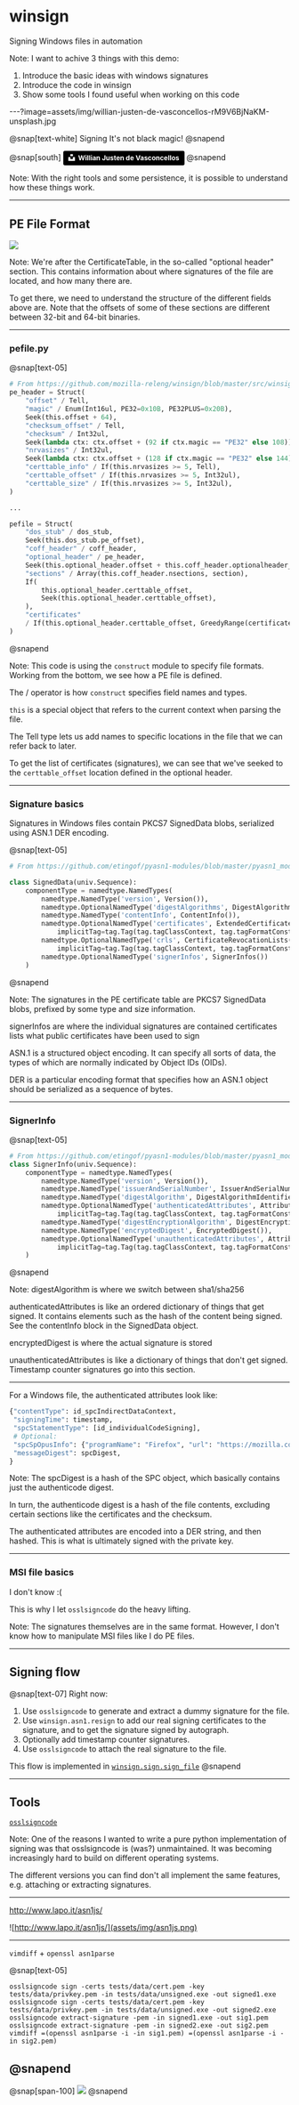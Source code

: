 # winsign

Signing Windows files in automation

Note:
I want to achive 3 things with this demo:
1. Introduce the basic ideas with windows signatures
2. Introduce the code in winsign
3. Show some tools I found useful when working on this code

---?image=assets/img/willian-justen-de-vasconcellos-rM9V6BjNaKM-unsplash.jpg

@snap[text-white]
Signing
It's not black magic!
@snapend

@snap[south]
<a style="background-color:black;color:white;text-decoration:none;padding:4px 6px;font-family:-apple-system, BlinkMacSystemFont, &quot;San Francisco&quot;, &quot;Helvetica Neue&quot;, Helvetica, Ubuntu, Roboto, Noto, &quot;Segoe UI&quot;, Arial, sans-serif;font-size:12px;font-weight:bold;line-height:1.2;display:inline-block;border-radius:3px" href="https://unsplash.com/@willianjusten?utm_medium=referral&amp;utm_campaign=photographer-credit&amp;utm_content=creditBadge" target="_blank" rel="noopener noreferrer" title="Download free do whatever you want high-resolution photos from Willian Justen de Vasconcellos"><span style="display:inline-block;padding:2px 3px"><svg xmlns="http://www.w3.org/2000/svg" style="height:12px;width:auto;position:relative;vertical-align:middle;top:-2px;fill:white" viewBox="0 0 32 32"><title>unsplash-logo</title><path d="M10 9V0h12v9H10zm12 5h10v18H0V14h10v9h12v-9z"></path></svg></span><span style="display:inline-block;padding:2px 3px">Willian Justen de Vasconcellos</span></a>
@snapend

Note:
With the right tools and some persistence, it is possible to understand how these things
work.

---
## PE File Format

[![](https://upload.wikimedia.org/wikipedia/commons/1/1b/Portable_Executable_32_bit_Structure_in_SVG_fixed.svg)](https://upload.wikimedia.org/wikipedia/commons/1/1b/Portable_Executable_32_bit_Structure_in_SVG_fixed.svg)

Note:
We're after the CertificateTable, in the so-called "optional header" section. This
contains information about where signatures of the file are located, and how many there
are.

To get there, we need to understand the structure of the different fields above are.
Note that the offsets of some of these sections are different between 32-bit and 64-bit
binaries.

---
### pefile.py

@snap[text-05]
```python
# From https://github.com/mozilla-releng/winsign/blob/master/src/winsign/pefile.py
pe_header = Struct(
    "offset" / Tell,
    "magic" / Enum(Int16ul, PE32=0x10B, PE32PLUS=0x20B),
    Seek(this.offset + 64),
    "checksum_offset" / Tell,
    "checksum" / Int32ul,
    Seek(lambda ctx: ctx.offset + (92 if ctx.magic == "PE32" else 108)),
    "nrvasizes" / Int32ul,
    Seek(lambda ctx: ctx.offset + (128 if ctx.magic == "PE32" else 144)),
    "certtable_info" / If(this.nrvasizes >= 5, Tell),
    "certtable_offset" / If(this.nrvasizes >= 5, Int32ul),
    "certtable_size" / If(this.nrvasizes >= 5, Int32ul),
)

...

pefile = Struct(
    "dos_stub" / dos_stub,
    Seek(this.dos_stub.pe_offset),
    "coff_header" / coff_header,
    "optional_header" / pe_header,
    Seek(this.optional_header.offset + this.coff_header.optionalheader_size),
    "sections" / Array(this.coff_header.nsections, section),
    If(
        this.optional_header.certtable_offset,
        Seek(this.optional_header.certtable_offset),
    ),
    "certificates"
    / If(this.optional_header.certtable_offset, GreedyRange(certificate)),
)
```
@snapend

Note:
This code is using the `construct` module to specify file formats. Working from the
bottom, we see how a PE file is defined.

The / operator is how `construct` specifies field names and types.

`this` is a special object that refers to the current context when parsing the file.

The Tell type lets us add names to specific locations in the file that we can refer back
to later.

To get the list of certificates (signatures), we can see that we've seeked to the `certtable_offset`
location defined in the optional header.

---
### Signature basics

Signatures in Windows files contain PKCS7 SignedData blobs, serialized using ASN.1 DER encoding.

@snap[text-05]
```python
# From https://github.com/etingof/pyasn1-modules/blob/master/pyasn1_modules/rfc2315.py#L269

class SignedData(univ.Sequence):
    componentType = namedtype.NamedTypes(
        namedtype.NamedType('version', Version()),
        namedtype.OptionalNamedType('digestAlgorithms', DigestAlgorithmIdentifiers()),
        namedtype.NamedType('contentInfo', ContentInfo()),
        namedtype.OptionalNamedType('certificates', ExtendedCertificatesAndCertificates().subtype(
            implicitTag=tag.Tag(tag.tagClassContext, tag.tagFormatConstructed, 0))),
        namedtype.OptionalNamedType('crls', CertificateRevocationLists().subtype(
            implicitTag=tag.Tag(tag.tagClassContext, tag.tagFormatConstructed, 1))),
        namedtype.OptionalNamedType('signerInfos', SignerInfos())
    )
```
@snapend

Note:
The signatures in the PE certificate table are PKCS7 SignedData blobs, prefixed by some
type and size information.

signerInfos are where the individual signatures are contained certificates lists what
public certificates have been used to sign

ASN.1 is a structured object encoding. It can specify all sorts of data, the types of
which are normally indicated by Object IDs (OIDs).

DER is a particular encoding format that specifies how an ASN.1 object should be
serialized as a sequence of bytes.

---
### SignerInfo

@snap[text-05]
```python
# From https://github.com/etingof/pyasn1-modules/blob/master/pyasn1_modules/rfc2315.py#L222
class SignerInfo(univ.Sequence):
    componentType = namedtype.NamedTypes(
        namedtype.NamedType('version', Version()),
        namedtype.NamedType('issuerAndSerialNumber', IssuerAndSerialNumber()),
        namedtype.NamedType('digestAlgorithm', DigestAlgorithmIdentifier()),
        namedtype.OptionalNamedType('authenticatedAttributes', Attributes().subtype(
            implicitTag=tag.Tag(tag.tagClassContext, tag.tagFormatConstructed, 0))),
        namedtype.NamedType('digestEncryptionAlgorithm', DigestEncryptionAlgorithmIdentifier()),
        namedtype.NamedType('encryptedDigest', EncryptedDigest()),
        namedtype.OptionalNamedType('unauthenticatedAttributes', Attributes().subtype(
            implicitTag=tag.Tag(tag.tagClassContext, tag.tagFormatConstructed, 1)))
    )
```
@snapend

Note:
digestAlgorithm is where we switch between sha1/sha256

authenticatedAttributes is like an ordered dictionary of things that get signed.
It contains elements such as the hash of the content being signed. See the contentInfo
block in the SignedData object.

encryptedDigest is where the actual signature is stored

unauthenticatedAttributes is like a dictionary of things that don't get
signed. Timestamp counter signatures go into this section.

---
For a Windows file, the authenticated attributes look like:

```python
{"contentType": id_spcIndirectDataContext,
 "signingTime": timestamp,
 "spcStatementType": [id_individualCodeSigning],
 # Optional:
 "spcSpOpusInfo": {"programName": "Firefox", "url": "https://mozilla.com"},
 "messageDigest": spcDigest,
}
```

Note:
The spcDigest is a hash of the SPC object, which basically contains just the
authenticode digest.

In turn, the authenticode digest is a hash of the file contents, excluding certain sections like
the certificates and the checksum.

The authenticated attributes are encoded into a DER string, and then hashed. This is what
is ultimately signed with the private key.

---
### MSI file basics

I don't know :(

This is why I let `osslsigncode` do the heavy lifting.

Note:
The signatures themselves are in the same format. However, I don't know how to manipulate
MSI files like I do PE files.

---
## Signing flow

@snap[text-07]
Right now:
1. Use `osslsigncode` to generate and extract a dummy signature for the file.
2. Use `winsign.asn1.resign` to add our real signing certificates to the signature, and to get the signature signed by autograph.
3. Optionally add timestamp counter signatures.
4. Use `osslsigncode` to attach the real signature to the file.

This flow is implemented in [`winsign.sign.sign_file`](https://github.com/mozilla-releng/winsign/blob/master/src/winsign/sign.py#L48)
@snapend

--- 
## Tools

[`osslsigncode`](https://github.com/theuni/osslsigncode)

Note:
One of the reasons I wanted to write a pure python implementation of signing was that
osslsigncode is (was?) unmaintained. It was becoming increasingly hard to build on
different operating systems.

The different versions you can find don't all implement the same features, e.g.
attaching or extracting signatures.

---
http://www.lapo.it/asn1js/

![http://www.lapo.it/asn1js/](assets/img/asn1js.png)

---
`vimdiff` + `openssl asn1parse`

@snap[text-05]
```shell
osslsigncode sign -certs tests/data/cert.pem -key tests/data/privkey.pem -in tests/data/unsigned.exe -out signed1.exe
osslsigncode sign -certs tests/data/cert.pem -key tests/data/privkey.pem -in tests/data/unsigned.exe -out signed2.exe
osslsigncode extract-signature -pem -in signed1.exe -out sig1.pem
osslsigncode extract-signature -pem -in signed2.exe -out sig2.pem
vimdiff =(openssl asn1parse -i -in sig1.pem) =(openssl asn1parse -i -in sig2.pem)
```
@snapend
---
@snap[span-100]
![](assets/img/vimdiff.png)
@snapend
